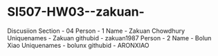 # SI507-HW03--zakuan-
Discusiion Section - 04
Person - 1
Name - Zakuan Chowdhury
Uniquenames - Zakuan
githubid - zakuan1987
Person - 2
Name - Bolun Xiao
Uniquenames - bolunx
githubid - ARONXIAO

